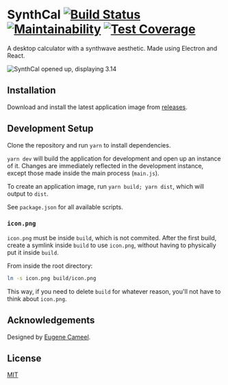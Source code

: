 # SynthCal [![Build Status](https://travis-ci.org/ibrahimbutt/synthcal.svg?branch=master)](https://travis-ci.org/ibrahimbutt/synthcal) [![Maintainability](https://api.codeclimate.com/v1/badges/00838d0a90c64c2eb02f/maintainability)](https://codeclimate.com/github/ibrahimbutt/synthcal/maintainability) [![Test Coverage](https://api.codeclimate.com/v1/badges/00838d0a90c64c2eb02f/test_coverage)](https://codeclimate.com/github/ibrahimbutt/synthcal/test_coverage)

A desktop calculator with a synthwave aesthetic. Made using Electron and React.

![SynthCal opened up, displaying 3.14](https://imgur.com/ztRe1VH.png)

## Installation

Download and install the latest application image from [releases](https://github.com/ibrahimbutt/synthcal/releases).

## Development Setup

Clone the repository and run `yarn` to install dependencies.

`yarn dev` will build the application for development and open up an instance of it. Changes are immediately reflected in the development instance, except those made inside the main process (`main.js`).

To create an application image, run `yarn build; yarn dist`, which will output to `dist`.

See `package.json` for all available scripts.

### `icon.png`

`icon.png` must be inside `build`, which is not commited. After the first build, create a symlink inside `build` to use `icon.png`, without having to physically put it inside `build`.

From inside the root directory:

```bash
ln -s icon.png build/icon.png
```

This way, if you need to delete `build` for whatever reason, you'll not have to think about `icon.png`.

## Acknowledgements

Designed by [Eugene Cameel](https://dribbble.com/cameel).

## License

[MIT](https://github.com/ibrahimbutt/synthcal/blob/master/LICENSE)
